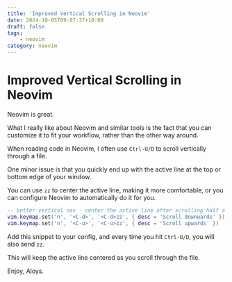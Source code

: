```yaml
---
title: 'Improved Vertical Scrolling in Neovim'
date: 2024-10-05T09:07:37+10:00
draft: false
tags: 
    - neovim
category: neovim
---
```


# Improved Vertical Scrolling in Neovim

Neovim is great.

What I really like about Neovim and similar tools is the fact that you can customize it to fit your workflow, rather than the other way around.

When reading code in Neovim, I often use `Ctrl-U/D` to scroll vertically through a file.

One minor issue is that you quickly end up with the active line at the top or bottom edge of your window.

You can use `zz` to center the active line, making it more comfortable, or you can configure Neovim to automatically do it for you.

```lua
-- better vertical nav - center the active line after scrolling half a page
vim.keymap.set('n', '<C-d>', '<C-d>zz', { desc = 'Scroll downwards' })
vim.keymap.set('n', '<C-u>', '<C-u>zz', { desc = 'Scroll upwards' })
```

Add this snippet to your config, and every time you hit `Ctrl-U/D`, you will also send `zz`.

This will keep the active line centered as you scroll through the file.

Enjoy,
Aloys.

